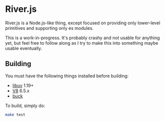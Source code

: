 # River.js

River.js is a Node.js-like thing, except focused on providing only lower-level
primitives and supporting only es modules.

This is a work-in-progress. It's probably crashy and not usable for anything
yet, but feel free to follow along as I try to make this into something maybe
usable eventually.

## Building

You must have the following things installed before building:

- [libuv](http://libuv.org/) 1.19+
- [V8](https://chromium.googlesource.com/v8/v8.git) 6.5.x
- [buck](https://buckbuild.com/)

To build, simply do:

```sh
make test
```
